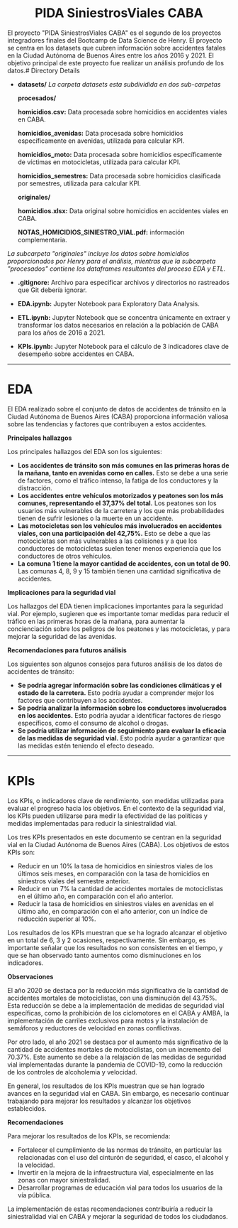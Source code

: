 <h1 align=center>PIDA SiniestrosViales CABA</h1>


El proyecto "PIDA SiniestrosViales CABA" es el segundo de los proyectos integradores finales del Bootcamp de Data Science de Henry. El proyecto se centra en los datasets que cubren información sobre accidentes fatales en la Ciudad Autónoma de Buenos Aires entre los años 2016 y 2021. El objetivo principal de este proyecto fue realizar un análisis profundo de los datos.# Directory Details

- **datasets/**
  _La carpeta datasets esta subdividida en dos sub-carpetas_

   **procesados/**

    **homicidios.csv:** Data procesada sobre homicidios en accidentes viales en CABA.

    **homicidios_avenidas:** Data procesada sobre homicidios específicamente en avenidas, utilizada para calcular KPI.

    **homicidios_moto:** Data procesada sobre homicidios específicamente de víctimas en motocicletas, utilizada para calcular KPI.

    **homicidios_semestres:** Data procesada sobre homicidios clasificada por semestres, utilizada para calcular KPI.


   **originales/**

    **homicidios.xlsx:** Data original sobre homicidios en accidentes viales en CABA.

    **NOTAS_HOMICIDIOS_SINIESTRO_VIAL.pdf:** información complementaria.

_La subcarpeta "originales" incluye los datos sobre homicidios proporcionados por Henry para el análisis, mientras que la subcarpeta "procesados" contiene los dataframes resultantes del proceso EDA y ETL._
- **.gitignore:** Archivo para especificar archivos y directorios no rastreados que Git debería ignorar.

- **EDA.ipynb:** Jupyter Notebook para Exploratory Data Analysis.

- **ETL.ipynb:** Jupyter Notebook que se concentra únicamente en extraer y transformar los datos necesarios en relación a la población de CABA para los años de 2016 a 2021.

- **KPIs.ipynb:** Jupyter Notebook para el cálculo de 3 indicadores clave de desempeño sobre accidentes en CABA.

---

# **EDA**

El EDA realizado sobre el conjunto de datos de accidentes de tránsito en la Ciudad Autónoma de Buenos Aires (CABA) proporciona información valiosa sobre las tendencias y factores que contribuyen a estos accidentes.

**Principales hallazgos**

Los principales hallazgos del EDA son los siguientes:

* **Los accidentes de tránsito son más comunes en las primeras horas de la mañana, tanto en avenidas como en calles.** Esto se debe a una serie de factores, como el tráfico intenso, la fatiga de los conductores y la distracción.
* **Los accidentes entre vehículos motorizados y peatones son los más comunes, representando el 37,37% del total.** Los peatones son los usuarios más vulnerables de la carretera y los que más probabilidades tienen de sufrir lesiones o la muerte en un accidente.
* **Las motocicletas son los vehículos más involucrados en accidentes viales, con una participación del 42,75%.** Esto se debe a que las motocicletas son más vulnerables a las colisiones y a que los conductores de motocicletas suelen tener menos experiencia que los conductores de otros vehículos.
* **La comuna 1 tiene la mayor cantidad de accidentes, con un total de 90.** Las comunas 4, 8, 9 y 15 también tienen una cantidad significativa de accidentes.

**Implicaciones para la seguridad vial**

Los hallazgos del EDA tienen implicaciones importantes para la seguridad vial. Por ejemplo, sugieren que es importante tomar medidas para reducir el tráfico en las primeras horas de la mañana, para aumentar la concienciación sobre los peligros de los peatones y las motocicletas, y para mejorar la seguridad de las avenidas.

**Recomendaciones para futuros análisis**

Los siguientes son algunos consejos para futuros análisis de los datos de accidentes de tránsito:

* **Se podría agregar información sobre las condiciones climáticas y el estado de la carretera.** Esto podría ayudar a comprender mejor los factores que contribuyen a los accidentes.
* **Se podría analizar la información sobre los conductores involucrados en los accidentes.** Esto podría ayudar a identificar factores de riesgo específicos, como el consumo de alcohol o drogas.
* **Se podría utilizar información de seguimiento para evaluar la eficacia de las medidas de seguridad vial.** Esto podría ayudar a garantizar que las medidas estén teniendo el efecto deseado.

---

# **KPIs**

Los KPIs, o indicadores clave de rendimiento, son medidas utilizadas para evaluar el progreso hacia los objetivos. En el contexto de la seguridad vial, los KPIs pueden utilizarse para medir la efectividad de las políticas y medidas implementadas para reducir la siniestralidad vial.

Los tres KPIs presentados en este documento se centran en la seguridad vial en la Ciudad Autónoma de Buenos Aires (CABA). Los objetivos de estos KPIs son:

* Reducir en un 10% la tasa de homicidios en siniestros viales de los últimos seis meses, en comparación con la tasa de homicidios en siniestros viales del semestre anterior.
* Reducir en un 7% la cantidad de accidentes mortales de motociclistas en el último año, en comparación con el año anterior.
* Reducir la tasa de homicidios en siniestros viales en avenidas en el último año, en comparación con el año anterior, con un índice de reducción superior al 10%.

Los resultados de los KPIs muestran que se ha logrado alcanzar el objetivo en un total de 6, 3 y 2 ocasiones, respectivamente. Sin embargo, es importante señalar que los resultados no son consistentes en el tiempo, y que se han observado tanto aumentos como disminuciones en los indicadores.

**Observaciones**

El año 2020 se destaca por la reducción más significativa de la cantidad de accidentes mortales de motociclistas, con una disminución del 43.75%. Esta reducción se debe a la implementación de medidas de seguridad vial específicas, como la prohibición de los ciclomotores en el CABA y AMBA, la implementación de carriles exclusivos para motos y la instalación de semáforos y reductores de velocidad en zonas conflictivas.

Por otro lado, el año 2021 se destaca por el aumento más significativo de la cantidad de accidentes mortales de motociclistas, con un incremento del 70.37%. Este aumento se debe a la relajación de las medidas de seguridad vial implementadas durante la pandemia de COVID-19, como la reducción de los controles de alcoholemia y velocidad.

En general, los resultados de los KPIs muestran que se han logrado avances en la seguridad vial en CABA. Sin embargo, es necesario continuar trabajando para mejorar los resultados y alcanzar los objetivos establecidos.

**Recomendaciones**

Para mejorar los resultados de los KPIs, se recomienda:

* Fortalecer el cumplimiento de las normas de tránsito, en particular las relacionadas con el uso del cinturón de seguridad, el casco, el alcohol y la velocidad.
* Invertir en la mejora de la infraestructura vial, especialmente en las zonas con mayor siniestralidad.
* Desarrollar programas de educación vial para todos los usuarios de la vía pública.

La implementación de estas recomendaciones contribuiría a reducir la siniestralidad vial en CABA y mejorar la seguridad de todos los ciudadanos.
